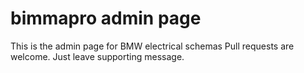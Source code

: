 # bimmapro admin page
This is the admin page for BMW electrical schemas
Pull requests are welcome.
Just leave supporting message.
